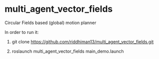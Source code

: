 # multi_agent_vector_fields
Circular Fields based (global) motion planner

In order to run it:
1. git clone https://github.com/riddhiman13/multi_agent_vector_fields.git

2. roslaunch multi_agent_vector_fields main_demo.launch 
